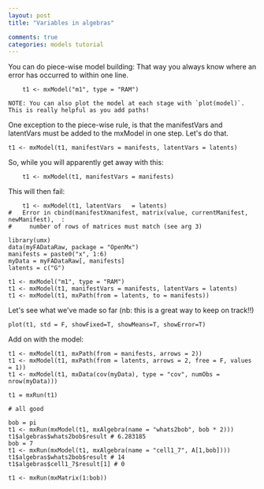 ```yaml
---
layout: post
title: "Variables in algebras"

comments: true
categories: models tutorial
---
```


You can do piece-wise model building: That way you always know where an error has occurred to within one line.

```splus
	t1 <- mxModel("m1", type = "RAM")
```

    NOTE: You can also plot the model at each stage with `plot(model)`. This is really helpful as you add paths!

One exception to the piece-wise rule, is that the manifestVars and latentVars must be added to the mxModel in one step. Let's do that.

```splus
t1 <- mxModel(t1, manifestVars = manifests, latentVars = latents)

```
So, while you will apparently get away with this:

```splus
	t1 <- mxModel(t1, manifestVars = manifests)
```

This will then fail:

```splus
	t1 <- mxModel(t1, latentVars   = latents)
#	Error in cbind(manifestXmanifest, matrix(value, currentManifest, newManifest),  :
#	  number of rows of matrices must match (see arg 3)
```

```splus
library(umx)
data(myFADataRaw, package = "OpenMx")
manifests = paste0("x", 1:6)
myData = myFADataRaw[, manifests]
latents = c("G")

t1 <- mxModel("m1", type = "RAM")
t1 <- mxModel(t1, manifestVars = manifests, latentVars = latents)
t1 <- mxModel(t1, mxPath(from = latents, to = manifests))
```
Let's see what we've made so far (nb: this is a great way to keep on track!!)

```splus
plot(t1, std = F, showFixed=T, showMeans=T, showError=T)
```
Add on with the model:

```splus
t1 <- mxModel(t1, mxPath(from = manifests, arrows = 2))
t1 <- mxModel(t1, mxPath(from = latents, arrows = 2, free = F, values = 1))
t1 <- mxModel(t1, mxData(cov(myData), type = "cov", numObs = nrow(myData)))

t1 = mxRun(t1)

# all good

bob = pi
t1 <- mxRun(mxModel(t1, mxAlgebra(name = "whats2bob", bob * 2)))
t1$algebras$whats2bob$result # 6.283185
bob = 7
t1 <- mxRun(mxModel(t1, mxAlgebra(name = "cell1_7", A[1,bob])))
t1$algebras$whats2bob$result # 14
t1$algebras$cell1_7$result[1] # 0

t1 <- mxRun(mxMatrix(1:bob))

```

